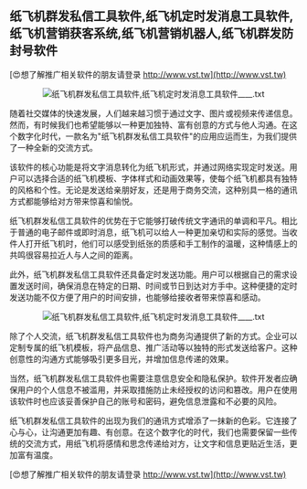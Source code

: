 ## **纸飞机群发私信工具软件,纸飞机定时发消息工具软件,纸飞机营销获客系统,纸飞机营销机器人,纸飞机群发防封号软件**

[😍想了解推广相关软件的朋友请登录 http://www.vst.tw](http://www.vst.tw)

 <center><img src="https://vst.tw/MP4/tuiguang/png/3.png" alt="纸飞机群发私信工具软件,纸飞机定时发消息工具软件____.txt"></center>

随着社交媒体的快速发展，人们越来越习惯于通过文字、图片或视频来传递信息。然而，有时候我们也希望能够以一种更加独特、富有创意的方式与他人沟通。在这个数字化时代，一款名为"纸飞机群发私信工具软件"的应用应运而生，为我们提供了一种全新的交流方式。

该软件的核心功能是将文字消息转化为纸飞机形式，并通过网络实现定时发送。用户可以选择合适的纸飞机模板、字体样式和动画效果等，使每个纸飞机都具有独特的风格和个性。无论是发送给亲朋好友，还是用于商务交流，这种别具一格的通讯方式都能够给对方带来惊喜和愉悦。

纸飞机群发私信工具软件的优势在于它能够打破传统文字通讯的单调和平凡。相比于普通的电子邮件或即时消息，纸飞机可以给人一种更加亲切和实际的感觉。当收件人打开纸飞机时，他们可以感受到纸张的质感和手工制作的温暖，这种情感上的共鸣很容易拉近人与人之间的距离。

此外，纸飞机群发私信工具软件还具备定时发送功能。用户可以根据自己的需求设置发送时间，确保消息在特定的日期、时间或节日到达对方手中。这种便捷的定时发送功能不仅方便了用户的时间安排，也能够给接收者带来惊喜和感动。

 <center><img src="https://vst.tw/MP4/tuiguang/png/1.png" alt="纸飞机群发私信工具软件,纸飞机定时发消息工具软件____.txt"></center>

除了个人交流，纸飞机群发私信工具软件也为商务沟通提供了新的方式。企业可以定制专属的纸飞机模板，将产品信息、推广活动等以独特的形式发送给客户。这种创意性的沟通方式能够吸引更多目光，并增加信息传递的效果。

当然，纸飞机群发私信工具软件也需要注意信息安全和隐私保护。软件开发者应确保用户的个人信息不被滥用，并采取措施防止未经授权的访问和篡改。用户在使用该软件时也应该妥善保护自己的账号和密码，避免信息泄露和不必要的风险。

纸飞机群发私信工具软件的出现为我们的通讯方式增添了一抹新的色彩。它连接了心与心，让沟通更加有趣、有创意。在这个数字化的时代，我们也需要保留一些传统的交流方式，用纸飞机将感情和思念传递给对方，让文字和信息更贴近生活，更加富有温度。

[😍想了解推广相关软件的朋友请登录 http://www.vst.tw](http://www.vst.tw)



